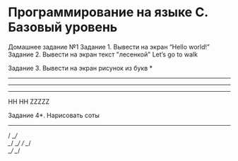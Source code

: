 # Программирование на языке С. Базовый уровень

Домашнее задание №1
Задание 1. Вывести на экран “Hello world!”
Задание 2. Вывести на экран текст "лесенкой"
Let’s
go
to walk

Задание 3. Вывести на экран рисунок из букв
*
***
*****
*******
HH HH
ZZZZZ

Задание 4*. Нарисовать соты
__ __
/ \__/ \
\__/ \__/
/ \__/ \
\__/ \__/
